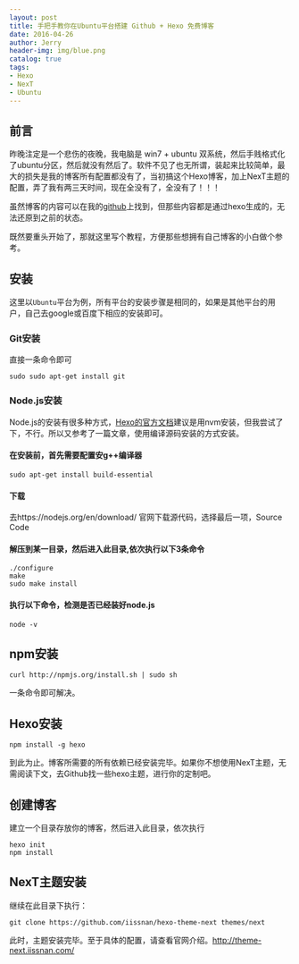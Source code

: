 ```yaml
---
layout: post
title: 手把手教你在Ubuntu平台搭建 Github + Hexo 免费博客
date: 2016-04-26
author: Jerry
header-img: img/blue.png
catalog: true
tags:
- Hexo
- NexT
- Ubuntu
---
```



## 前言
昨晚注定是一个悲伤的夜晚，我电脑是 win7 + ubuntu 双系统，然后手贱格式化了ubuntu分区，然后就没有然后了。软件不见了也无所谓，装起来比较简单，最大的损失是我的博客所有配置都没有了，当初搞这个Hexo博客，加上NexT主题的配置，弄了我有两三天时间，现在全没有了，全没有了！！！

虽然博客的内容可以在我的[github](https://github.com/jerry-sc/jerry-sc.github.io)上找到，但那些内容都是通过hexo生成的，无法还原到之前的状态。

既然要重头开始了，那就这里写个教程，方便那些想拥有自己博客的小白做个参考。

## 安装
这里以`Ubuntu`平台为例，所有平台的安装步骤是相同的，如果是其他平台的用户，自己去google或百度下相应的安装即可。

### Git安装
直接一条命令即可
```
sudo sudo apt-get install git
```

### Node.js安装
Node.js的安装有很多种方式，[Hexo的官方文档](https://hexo.io/zh-cn/docs/)建议是用nvm安装，但我尝试了下，不行。所以又参考了一篇文章，使用编译源码安装的方式安装。

#### 在安装前，首先需要配置安g++编译器
```
sudo apt-get install build-essential
```

#### 下载
去https://nodejs.org/en/download/ 官网下载源代码，选择最后一项，Source Code

#### 解压到某一目录，然后进入此目录,依次执行以下3条命令
```
./configure
make
sudo make install
```

#### 执行以下命令，检测是否已经装好node.js
```
node -v
```

## npm安装
```
curl http://npmjs.org/install.sh | sudo sh
```
一条命令即可解决。

## Hexo安装
```
npm install -g hexo
```
到此为止。博客所需要的所有依赖已经安装完毕。如果你不想使用NexT主题，无需阅读下文，去Github找一些hexo主题，进行你的定制吧。

## 创建博客
建立一个目录存放你的博客，然后进入此目录，依次执行
```
hexo init
npm install
```

## NexT主题安装
继续在此目录下执行：
```
git clone https://github.com/iissnan/hexo-theme-next themes/next
```
此时，主题安装完毕。至于具体的配置，请查看官网介绍。http://theme-next.iissnan.com/








